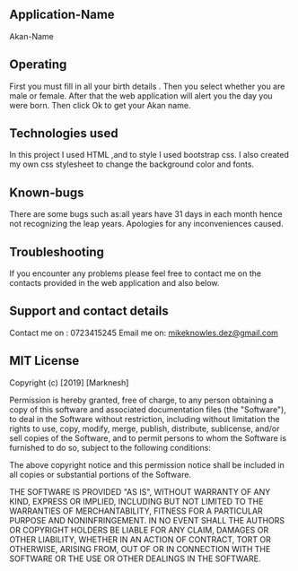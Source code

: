 ## Application-Name
Akan-Name


## Operating
First you must fill in all your birth details .
Then you select whether you are male or female.
After that the web application will alert you the day you were born.
Then click Ok to get your Akan name.

## Technologies used
In this project I used HTML ,and to style I used bootstrap css.
I also created my own css stylesheet to change the background color and fonts.

## Known-bugs 
There are some bugs such as:all years have 31 days in each month hence not recognizing the leap years.
Apologies for any inconveniences caused.

## Troubleshooting
If you encounter any problems please feel free to contact me on the contacts provided in the web application and also below.

## Support and contact details
Contact me on : 0723415245
Email me on: mikeknowles.dez@gmail.com

## MIT License

Copyright (c) [2019] [Marknesh]

Permission is hereby granted, free of charge, to any person obtaining a copy
of this software and associated documentation files (the "Software"), to deal
in the Software without restriction, including without limitation the rights
to use, copy, modify, merge, publish, distribute, sublicense, and/or sell
copies of the Software, and to permit persons to whom the Software is
furnished to do so, subject to the following conditions:

The above copyright notice and this permission notice shall be included in all
copies or substantial portions of the Software.

THE SOFTWARE IS PROVIDED "AS IS", WITHOUT WARRANTY OF ANY KIND, EXPRESS OR
IMPLIED, INCLUDING BUT NOT LIMITED TO THE WARRANTIES OF MERCHANTABILITY,
FITNESS FOR A PARTICULAR PURPOSE AND NONINFRINGEMENT. IN NO EVENT SHALL THE
AUTHORS OR COPYRIGHT HOLDERS BE LIABLE FOR ANY CLAIM, DAMAGES OR OTHER
LIABILITY, WHETHER IN AN ACTION OF CONTRACT, TORT OR OTHERWISE, ARISING FROM,
OUT OF OR IN CONNECTION WITH THE SOFTWARE OR THE USE OR OTHER DEALINGS IN THE
SOFTWARE.

